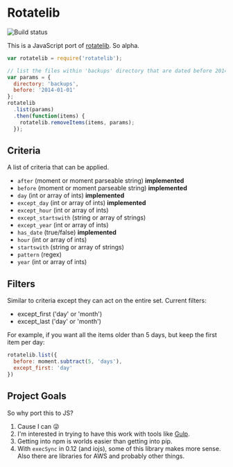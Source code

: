 # Rotatelib

<img src="https://travis-ci.org/robballou/js-rotatelib.svg" alt="Build status" />

This is a JavaScript port of [rotatelib](https://github.com/robballou/rotatelib). So alpha.

```javascript
var rotatelib = require('rotatelib');

// list the files within 'backups' directory that are dated before 2014-01-01
var params = {
  directory: 'backups',
  before: '2014-01-01'
};
rotatelib
  .list(params)
  .then(function(items) {
    rotatelib.removeItems(items, params);
  });
```

## Criteria

A list of criteria that can be applied.

- `after` (moment or moment parseable string) **implemented**
- `before` (moment or moment parseable string) **implemented**
- `day` (int or array of ints) **implemented**
- `except_day` (int or array of ints) **implemented**
- `except_hour` (int or array of ints)
- `except_startswith` (string or array of strings)
- `except_year` (int or array of ints)
- `has_date` (true/false) **implemented**
- `hour` (int or array of ints)
- `startswith` (string or array of strings)
- `pattern` (regex)
- `year` (int or array of ints)

## Filters

Similar to criteria except they can act on the entire set. Current filters:

- except_first ('day' or 'month')
- except_last ('day' or 'month')

For example, if you want all the items older than 5 days, but keep the first item per day:

```javascript
rotatelib.list({
  before: moment.subtract(5, 'days'),
  except_first: 'day'
})
```

## Project Goals

So why port this to JS?

1. Cause I can :stuck_out_tongue_winking_eye:
1. I'm interested in trying to have this work with tools like [Gulp](http://gulpjs.com).
1. Getting into npm is worlds easier than getting into pip.
1. With `execSync` in 0.12 (and iojs), some of this library makes more sense. Also there are libraries for AWS and probably other things.
